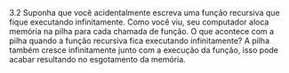 3.2 Suponha que você acidentalmente escreva uma função recursiva que fique executando infinitamente. Como você viu, seu computador aloca memória na pilha para cada chamada de função. O que acontece com a pilha quando a função recursiva fica executando infinitamente?
A pilha também cresce infinitamente junto com a execução da função, isso pode acabar resultando no esgotamento da memória.

